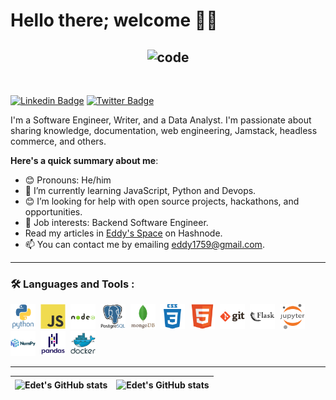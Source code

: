 
 # **Hello there; welcome** 👋🏾

<h2 align="center">
  <img src="https://media2.giphy.com/media/fwbZnTftCXVocKzfxR/giphy.gif?cid=ecf05e47c3p2grez8ukdmq67919s59fzqsxaw8qpte0iekr4&rid=giphy.gif&ct=g" "width: 10%" alt="code "/>
</h2>

<img src="https://komarev.com/ghpvc/?username=eddy1759&style=flat-square&color=blue" alt=""/>

[![Linkedin Badge](https://img.shields.io/badge/-EdetAsuquo-blue?style=for-the-badge&logo=Linkedin&logoColor=white&link=https://www.linkedin.com/in/edet-e-asuquo)](https://www.linkedin.com/in/edet-e-asuquo) [![Twitter Badge](https://img.shields.io/badge/-@eddyozone-1ca0f1?style=for-the-badge&logo=twitter&logoColor=white&link=https://twitter.com/eddyozone)](https://twitter.com/eddyozone) 

I'm a Software Engineer, Writer, and a Data Analyst. I'm passionate about sharing knowledge, documentation, web engineering, Jamstack, headless commerce, and others. 

**Here's a quick summary about me**:

- 😊 Pronouns: He/him
- 🌱 I’m currently learning JavaScript, Python and Devops.
- 😊 I’m looking for help with open source projects, hackathons, and opportunities.
- 💼 Job interests: Backend Software Engineer.
- Read my articles in [Eddy's Space](https://eddy.hashnode.dev/) on Hashnode.
- 📫 You can contact me by emailing eddy1759@gmail.com.

---

### :hammer_and_wrench: Languages and Tools :

<div>
  <img src="https://github.com/devicons/devicon/blob/master/icons/python/python-original-wordmark.svg" title="python" alt="python" width="40" height="40"/>&nbsp;
  <img src="https://github.com/devicons/devicon/blob/master/icons/javascript/javascript-original.svg" title="JavaScript" alt="JavaScript" width="40" height="40"/>&nbsp;
  <img src="https://github.com/devicons/devicon/blob/master/icons/nodejs/nodejs-original-wordmark.svg" title="NodeJS" alt="NodeJS" width="40" height="40"/>&nbsp;
  <img src="https://github.com/devicons/devicon/blob/master/icons/postgresql/postgresql-original-wordmark.svg" title="Postgresql" alt="postgre" "width"40" height="40"/>&nbsp;
  <img src="https://github.com/devicons/devicon/blob/master/icons/mongodb/mongodb-original-wordmark.svg" title="mongodb" alt="Mongodb" width="40" height="40"/>&nbsp;
  <img src="https://github.com/devicons/devicon/blob/master/icons/css3/css3-plain-wordmark.svg"  title="CSS3" alt="CSS" width="40" height="40"/>&nbsp;
  <img src="https://github.com/devicons/devicon/blob/master/icons/html5/html5-original.svg" title="HTML5" alt="HTML" width="40" height="40"/>&nbsp;
  <img src="https://raw.githubusercontent.com/devicons/devicon/master/icons/git/git-original-wordmark.svg" title="GIT" alt="GIT" width="40" height="40"/>&nbsp;
  <img src="https://github.com/devicons/devicon/blob/master/icons/flask/flask-original-wordmark.svg" title="Flask" alt="flask" width="40" height="40"/>&nbsp;
  <img src="https://raw.githubusercontent.com/devicons/devicon/master/icons/jupyter/jupyter-original-wordmark.svg" title="Jupyter" alt="jupyter notebook" width="40" height="40"/>&nbsp;
  <img src="https://raw.githubusercontent.com/devicons/devicon/master/icons/numpy/numpy-original-wordmark.svg" title="Numpy" alt="numpy" width="40" height="40"/>&nbsp;
  <img src="https://raw.githubusercontent.com/devicons/devicon/master/icons/pandas/pandas-original-wordmark.svg" title="Pandas" alt="pandas" width="40" height="40"/>&nbsp;
  <img src="https://github.com/devicons/devicon/blob/master/icons/docker/docker-original-wordmark.svg" title="Docker" alt="docker" width="40" height="40"/>&nbsp;
</div>  


---

| <img align="center" src="https://github-readme-stats.vercel.app/api?username=eddy1759&show_icons=true&include_all_commits=true&theme=dark&background=000000&hide_border=true" alt="Edet's GitHub stats" /> | <img align="center" src="https://github-readme-stats.vercel.app/api/top-langs/?username=eddy1759&langs_count=14&layout=compact&theme=dark&background=000000&hide_border=true" alt="Edet's GitHub stats" /> |
| ------------- | ------------- |
